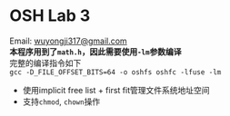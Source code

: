 # OSH Lab 3   
Email: <wuyongji317@gmail.com>   
**本程序用到了`math.h`，因此需要使用`-lm`参数编译**   
完整的编译指令如下   
`gcc -D_FILE_OFFSET_BITS=64 -o oshfs oshfc -lfuse -lm`   
- 使用implicit free list + first fit管理文件系统地址空间
- 支持`chmod`, `chown`操作